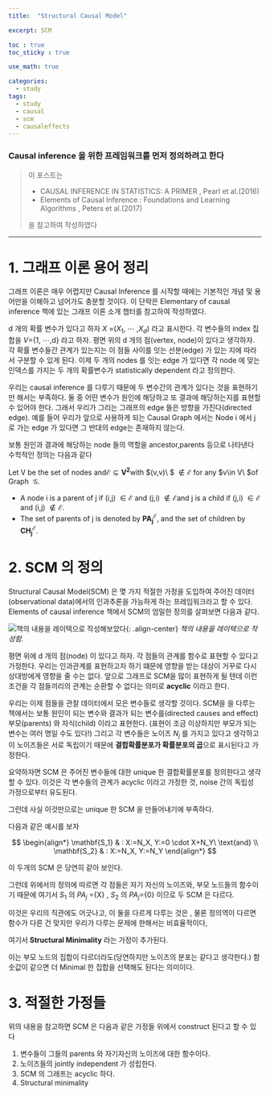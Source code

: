 ```yaml
---
title:  "Structural Causal Model"

excerpt: SCM 

toc : true
toc_sticky : true  

use_math: true

categories:
  - study
tags:
  - study
  - causal
  - scm 
  - causaleffects 
---
```

###  Causal inference 을 위한 프레임워크를 먼저 정의하려고 한다

>이 포스트는
> - CAUSAL INFERENCE IN STATISTICS: A PRIMER , Pearl et al.(2016)
> - Elements of Causal Inference : Foundations and Learning Algorithms , Peters et al.(2017)
> 
> 을 참고하여 작성하였다  
 
---
# 1.  그래프 이론 용어 정리

그래프 이론은 매우 어렵지만 Causal Inference  를 시작할 때에는 기본적인 개념 및 용어만을
이해하고 넘어가도 충분할 것이다. 이 단락은 Elementary of causal inference 책에 있는 그래프 이론
소개 챕터를 참고하여 작성하였다.

d 개의 확률 변수가 있다고 하자 $X$ =($X_1$, $\cdots$ ,$X_d$)  라고 표시한다.  각 변수들의 index 집합을 $V$=\{1, $\cdots$,d\} 라고 하자.
평면 위의 d 개의 점(vertex, node)이 있다고 생각하자. 각 확률 변수들간 관계가 있는지는 이 점들 사이를 잇는 선분(edge) 가 있는 지에 따라서
구분할 수 있게 된다. 이제 두 개의 nodes 를 잇는 edge 가 있다면 각 node 에 맞는 인덱스를 가지는
두 개의 확률변수가 statistically dependent 라고 정의한다. 

우리는 causal inference 를 다루기 때문에 두 변수간의 관계가 있다는 것을 표현하기만 해서는 부족하다. 둘 중
어떤 변수가 원인에 해당하고 또 결과에 해당하는지를 표현할 수 있어야 한다. 그래서 우리가 그리는 그래프의
edge 들은 방향을 가진다(directed edge). 예를 들어 우리가 앞으로 사용하게 되는
Causal Graph 에서는 Node i 에서 j 로 가는 edge 가 있다면 그 반대의 edge는 존재하지 않는다.

보통 원인과 결과에 해당하는 node 들의 역할을 ancestor,parents 등으로 나타낸다
수학적인 정의는 다음과 같다 


Let V be the set of nodes and$\mathbb{\mathcal{E}}\subseteq\mathbf{V^{2}}$with
$(v,v)\ $ $\notin\mathbb{\mathcal{E}}$ for any $v\in V\ $of Graph
$\mathbb{\mathcal{\ G}}.$


-  A node i is a parent of j if (i,j) $\in\mathbb{\mathcal{E}}$ and
(j,i) $\notin\mathbb{\mathcal{E}}$and j is a child if (j,i) $\in\mathbb{\mathcal{E}}$
and (i,j) $\notin\mathbb{\mathcal{E}}$.
-  The set of parents of j is denoted by $\mathbf{PA_{j}^{\mathcal{E}}}$,
and the set of children by $\mathbf{CH_{j}^{\mathcal{E}}}.$





#  2. SCM  의 정의 

Structural Causal Model(SCM) 은 몆 가지 적절한 가정을 도입하여 주어진 데이터(observational data)에서의 인과추론을 가능하게 하는
프레임워크라고 할 수 있다. Elements of causal inference 책에서 SCM의 엄밀한 정의를 살펴보면 다음과 같다.

![책의 내용을 레이텍으로 작성해보았다](https://user-images.githubusercontent.com/113276452/208284794-4227b7a9-1cb6-40ae-bad0-3d11a5cd74ea.png){: .align-center}
 *책의 내용을 레이텍으로 작성함.*

 평면 위에 d 개의 점(node) 이 있다고 하자. 각 점들의 관계를 함수로 표현할 수 있다고 가정한다.
우리는 인과관계를 표현하고자 하기 떄문에 영향을 받는 대상이 거꾸로 다시 상대방에게 영향을 줄 수는 없다.
앞으로 그래프로 SCM을 많이 표현하게 될 텐데 이런 조건을 각 점들끼리의 관계는 순환할 수 없다는 의미로 **acyclic** 이라고 한다.
 
우리는 이제 점들을 관찰 데이터에서 모은 변수들로 생각할 것이다. SCM을 을 다루는 책에서는 보통 원인이 되는 변수와 결과가 되는 변수를(directed causes and effect)
부모(parents) 와 자식(child) 이라고 표현한다. (표현이 조금 이상하지만 부모가 되는 변수는 여러 명일 수도 있다!) 그리고 각 변수들은 노이즈 $N_j$ 를 가지고 있다고 생각하고 이 노이즈들은 서로 독립이기 때문에 
**결합확률분포가 확률분포의 곱**으로 표시된다고 가정한다.

요약하자면 SCM 은  주어진 변수들에 대한  unique 한 결합확률분포를 정의한다고 생각할 수 있다.
이것은 각 변수들의 관계가  acyclic 이라고 가정한 것,  noise 간의 독립성 가정으로부터 유도된다.

그런데 사실 이것만으로는 unique 한 SCM 을 만들어내기에 부족하다.

다음과 같은 예시를 보자

$$
\begin{align*}
\mathbf{S_1} & : X:=N_X, Y:=0 \cdot X+N_Y\  \text{and} \\ 
\mathbf{S_2} & : X:=N_X, Y:=N_Y
\end{align*}
$$

이 두개의 SCM 은 당연히 같아 보인다. 

그런데 위에서의 정의에 따르면 각 점들은 자기 자신의 노이즈와, 부모 노드들의
함수이기 때문에 여기서 $S_1$ 의 $PA_j$ =\{X\} , $S_2$ 의 $PA_j$=\{0\} 이므로 두 SCM 은 다르다. 

이것은 우리의 직관에도 어긋나고,
이 둘을 다르게 다루는 것은 , 물론 정의역이 다르면 함수가 다른 건 맞지만 우리가 다루는 문제에 한해서는 비효율적이다,

여기서 **Structural Minimality** 라는 가정이 추가된다. 

이는 부모 노드의 집합이 다르더라도(당연하지만 노이즈의 분포는 같다고
생각한다.) 함숫값이 같으면 더 Minimal 한 집합을 선택해도 된다는 의미이다.




# 3. 적절한 가정들
위의 내용을 참고하면
SCM 은 다음과 같은 가정들 위에서  construct 된다고 할 수 있다 

1.  변수들이 그들의 parents 와 자기자신의 노이즈에 대한 함수이다.
2.  노이즈들의  jointly independent 가 성립한다.
3.  SCM 의 그래프는 acyclic 하다.
4.  Structural minimality
